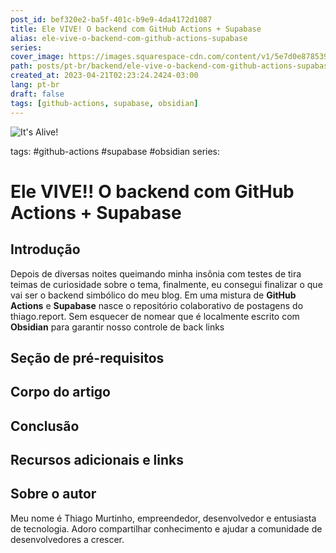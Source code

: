 ```yaml
---
post_id: bef320e2-ba5f-401c-b9e9-4da4172d1087
title: Ele VIVE! O backend com GitHub Actions + Supabase
alias: ele-vive-o-backend-com-github-actions-supabase
series: 
cover_image: https://images.squarespace-cdn.com/content/v1/5e7d0e87853917613964998c/1586365377311-5U14I8VN4HY3NVLWV2FM/f2e1ab082e83ac27c667ae2d6102a3fe.jpg?format=750w
path: posts/pt-br/backend/ele-vive-o-backend-com-github-actions-supabase.md
created_at: 2023-04-21T02:23:24.2424-03:00
lang: pt-br
draft: false
tags: [github-actions, supabase, obsidian]
---
```


![It's Alive!](https://images.squarespace-cdn.com/content/v1/5e7d0e87853917613964998c/1586365377311-5U14I8VN4HY3NVLWV2FM/f2e1ab082e83ac27c667ae2d6102a3fe.jpg?format=750w)

tags: #github-actions #supabase #obsidian 
series: 

# Ele VIVE!! O backend com GitHub Actions + Supabase


## Introdução 
Depois de diversas noites queimando minha insônia com testes de tira teimas de curiosidade sobre o tema, finalmente, eu consegui finalizar o que vai ser o backend simbólico do meu blog. Em uma mistura de **GitHub Actions** e **Supabase** nasce o repositório colaborativo de postagens do thiago.report. Sem esquecer de nomear que é localmente escrito com **Obsidian** para garantir nosso controle de back links
 
## Seção de pré-requisitos  

 
## Corpo do artigo  


## Conclusão  

 
## Recursos adicionais e links  

 
## Sobre o autor
Meu nome é Thiago Murtinho, empreendedor, desenvolvedor e entusiasta de tecnologia. Adoro compartilhar conhecimento e ajudar a comunidade de desenvolvedores a crescer.



